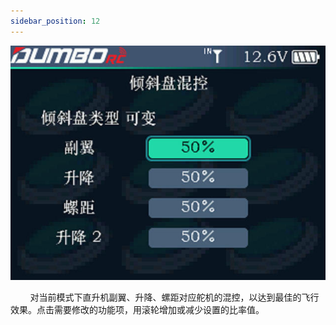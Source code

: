 ```yaml
---
sidebar_position: 12
---
```


![](../pic/3831.jpg)

        对当前模式下直升机副翼、升降、螺距对应舵机的混控，以达到最佳的飞行效果。点击需要修改的功能项，用滚轮增加或减少设置的比率值。
